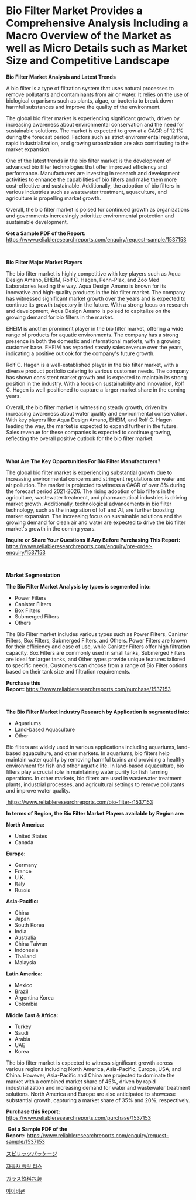 <p><h1>Bio Filter Market Provides a Comprehensive Analysis Including a Macro Overview of the Market as well as Micro Details such as Market Size and Competitive Landscape</h1></p><p><strong>Bio Filter Market Analysis and Latest Trends</strong></p>
<p><p>A bio filter is a type of filtration system that uses natural processes to remove pollutants and contaminants from air or water. It relies on the use of biological organisms such as plants, algae, or bacteria to break down harmful substances and improve the quality of the environment.</p><p>The global bio filter market is experiencing significant growth, driven by increasing awareness about environmental conservation and the need for sustainable solutions. The market is expected to grow at a CAGR of 12.1% during the forecast period. Factors such as strict environmental regulations, rapid industrialization, and growing urbanization are also contributing to the market expansion.</p><p>One of the latest trends in the bio filter market is the development of advanced bio filter technologies that offer improved efficiency and performance. Manufacturers are investing in research and development activities to enhance the capabilities of bio filters and make them more cost-effective and sustainable. Additionally, the adoption of bio filters in various industries such as wastewater treatment, aquaculture, and agriculture is propelling market growth.</p><p>Overall, the bio filter market is poised for continued growth as organizations and governments increasingly prioritize environmental protection and sustainable development.</p></p>
<p><strong>Get a Sample PDF of the Report:&nbsp;</strong> <a href="https://www.reliableresearchreports.com/enquiry/request-sample/1537153">https://www.reliableresearchreports.com/enquiry/request-sample/1537153</a></p>
<p>&nbsp;</p>
<p><strong>Bio Filter Major Market Players</strong></p>
<p><p>The bio filter market is highly competitive with key players such as Aqua Design Amano, EHEIM, Rolf C. Hagen, Penn-Plax, and Zoo Med Laboratories leading the way. Aqua Design Amano is known for its innovative and high-quality products in the bio filter market. The company has witnessed significant market growth over the years and is expected to continue its growth trajectory in the future. With a strong focus on research and development, Aqua Design Amano is poised to capitalize on the growing demand for bio filters in the market.</p><p>EHEIM is another prominent player in the bio filter market, offering a wide range of products for aquatic environments. The company has a strong presence in both the domestic and international markets, with a growing customer base. EHEIM has reported steady sales revenue over the years, indicating a positive outlook for the company's future growth.</p><p>Rolf C. Hagen is a well-established player in the bio filter market, with a diverse product portfolio catering to various customer needs. The company has shown consistent market growth and is expected to maintain its strong position in the industry. With a focus on sustainability and innovation, Rolf C. Hagen is well-positioned to capture a larger market share in the coming years.</p><p>Overall, the bio filter market is witnessing steady growth, driven by increasing awareness about water quality and environmental conservation. With key players like Aqua Design Amano, EHEIM, and Rolf C. Hagen leading the way, the market is expected to expand further in the future. Sales revenue for these companies is expected to continue growing, reflecting the overall positive outlook for the bio filter market.</p></p>
<p>&nbsp;</p>
<p><strong>What Are The Key Opportunities For Bio Filter Manufacturers?</strong></p>
<p><p>The global bio filter market is experiencing substantial growth due to increasing environmental concerns and stringent regulations on water and air pollution. The market is projected to witness a CAGR of over 8% during the forecast period 2021-2026. The rising adoption of bio filters in the agriculture, wastewater treatment, and pharmaceutical industries is driving market growth. Additionally, technological advancements in bio filter technology, such as the integration of IoT and AI, are further boosting market expansion. The increasing focus on sustainable solutions and the growing demand for clean air and water are expected to drive the bio filter market's growth in the coming years.</p></p>
<p><strong>Inquire or Share Your Questions If Any Before Purchasing This Report:</strong> <a href="https://www.reliableresearchreports.com/enquiry/pre-order-enquiry/1537153">https://www.reliableresearchreports.com/enquiry/pre-order-enquiry/1537153</a></p>
<p>&nbsp;</p>
<p><strong>Market Segmentation</strong></p>
<p><strong>The Bio Filter Market Analysis by types is segmented into:</strong></p>
<p><ul><li>Power Filters</li><li>Canister Filters</li><li>Box Filters</li><li>Submerged Filters</li><li>Others</li></ul></p>
<p><p>The Bio Filter market includes various types such as Power Filters, Canister Filters, Box Filters, Submerged Filters, and Others. Power Filters are known for their efficiency and ease of use, while Canister Filters offer high filtration capacity. Box Filters are commonly used in small tanks, Submerged Filters are ideal for larger tanks, and Other types provide unique features tailored to specific needs. Customers can choose from a range of Bio Filter options based on their tank size and filtration requirements.</p></p>
<p><strong>Purchase this Report:&nbsp;</strong><a href="https://www.reliableresearchreports.com/purchase/1537153">https://www.reliableresearchreports.com/purchase/1537153</a></p>
<p>&nbsp;</p>
<p><strong>The Bio Filter Market Industry Research by Application is segmented into:</strong></p>
<p><ul><li>Aquariums</li><li>Land-based Aquaculture</li><li>Other</li></ul></p>
<p><p>Bio filters are widely used in various applications including aquariums, land-based aquaculture, and other markets. In aquariums, bio filters help maintain water quality by removing harmful toxins and providing a healthy environment for fish and other aquatic life. In land-based aquaculture, bio filters play a crucial role in maintaining water purity for fish farming operations. In other markets, bio filters are used in wastewater treatment plants, industrial processes, and agricultural settings to remove pollutants and improve water quality.</p></p>
<p><a href="https://www.reliableresearchreports.com/bio-filter-r1537153">&nbsp;https://www.reliableresearchreports.com/bio-filter-r1537153</a></p>
<p><strong>In terms of Region, the Bio Filter Market Players available by Region are:</strong></p>
<p>
    <p> <strong> North America: </strong>
        <ul>
            <li>United States</li>
            <li>Canada</li>
        </ul>
        </p> 
    <p> <strong> Europe: </strong>
        <ul>
            <li>Germany</li>
            <li>France</li>
            <li>U.K.</li>
            <li>Italy</li>
            <li>Russia</li>
        </ul>
        </p> 
    <p> <strong> Asia-Pacific: </strong>
        <ul>
            <li>China</li>
            <li>Japan</li>
            <li>South Korea</li>
            <li>India</li>
            <li>Australia</li>
            <li>China Taiwan</li>
            <li>Indonesia</li>
            <li>Thailand</li>
            <li>Malaysia</li>
        </ul>
        </p> 
    <p> <strong> Latin America: </strong>
        <ul>
            <li>Mexico</li>
            <li>Brazil</li>
            <li>Argentina Korea</li>
            <li>Colombia</li>
        </ul>
        </p> 
    <p> <strong> Middle East & Africa: </strong>
        <ul>
            <li>Turkey</li>
            <li>Saudi</li>
            <li>Arabia</li>
            <li>UAE</li>
            <li>Korea</li>
        </ul>
    </p>
    </p>
<p><p>The bio filter market is expected to witness significant growth across various regions including North America, Asia-Pacific, Europe, USA, and China. However, Asia-Pacific and China are projected to dominate the market with a combined market share of 45%, driven by rapid industrialization and increasing demand for water and wastewater treatment solutions. North America and Europe are also anticipated to showcase substantial growth, capturing a market share of 35% and 20%, respectively.</p></p>
<p><strong>Purchase this Report: </strong><a href="https://www.reliableresearchreports.com/purchase/1537153">https://www.reliableresearchreports.com/purchase/1537153</a></p>
<p>&nbsp;<strong>Get a Sample PDF of the Report:&nbsp;&nbsp;</strong><a href="https://www.reliableresearchreports.com/enquiry/request-sample/1537153">https://www.reliableresearchreports.com/enquiry/request-sample/1537153</a></p>
<p><strong></strong></p>
<p><p><a href="https://medium.com/@amehdzmay/%E3%82%B9%E3%83%94%E3%83%AA%E3%83%83%E3%83%84%E3%83%91%E3%83%83%E3%82%B1%E3%83%BC%E3%82%B8%E3%83%B3%E3%82%B0%E5%B8%82%E5%A0%B4-%E7%AB%B6%E4%BA%89%E5%88%86%E6%9E%90-%E5%B8%82%E5%A0%B4%E5%8B%95%E5%90%91-2031%E5%B9%B4%E3%81%BE%E3%81%A7%E3%81%AE%E4%BA%88%E6%B8%AC-7f119cfdc110">スピリッツパッケージ</a></p><p><a href="https://medium.com/@eugenekim6262/%EC%9E%90%EB%8F%99%EC%B0%A8-%EC%9A%B4%EC%98%81-%EB%8C%80%EC%97%AC-%EC%8B%9C%EC%9E%A5-%EC%A0%84%EB%A7%9D-%EC%82%B0%EC%97%85-%EA%B0%9C%EC%9A%94-%EB%B0%8F-%EC%98%88%EC%B8%A1-2024%EB%85%84%EB%B6%80%ED%84%B0-2031%EB%85%84%EA%B9%8C%EC%A7%80-e55a15cf1753">자동차 플릿 리스</a></p><p><a href="https://medium.com/@carolynsparkly/%E3%82%AC%E3%83%A9%E3%82%B9%E8%A3%BD%E3%81%AE%E9%A3%B2%E6%96%99%E3%83%91%E3%83%83%E3%82%B1%E3%83%BC%E3%82%B8%E5%B8%82%E5%A0%B4%E8%A6%8F%E6%A8%A1-%E5%B8%82%E5%A0%B4%E5%B1%95%E6%9C%9B%E3%81%A8%E5%B8%82%E5%A0%B4%E4%BA%88%E6%B8%AC-2024%E5%B9%B4%E3%81%8B%E3%82%892031%E5%B9%B4-1f7c3bc024c3">ガラス飲料包装</a></p><p><a href="https://medium.com/@hulk678678/%EC%95%84%EC%9D%B4%EB%B9%84%EC%BD%98-%EC%8B%9C%EC%9E%A5-%EA%B7%9C%EB%AA%A8-%EC%8B%9C%EC%9E%A5-%EC%A0%84%EB%A7%9D-%EB%B0%8F-%EC%8B%9C%EC%9E%A5-%EC%98%88%EC%B8%A1-2024%EB%85%84%EB%B6%80%ED%84%B0-2031%EB%85%84%EA%B9%8C%EC%A7%80-b88d53bf14b8">아이비콘</a></p></p>